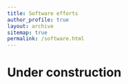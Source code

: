 ```yaml
---
title: Software efforts
author_profile: true
layout: archive
sitemap: true
permalink: /software.html
---
```


# Under construction

